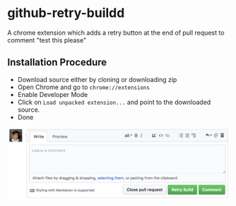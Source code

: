 # github-retry-buildd
A chrome extension which adds a retry button at the end of pull request to comment "test this please"

## Installation Procedure
- Download source either by cloning or downloading zip
- Open Chrome and go to `chrome://extensions`
- Enable Developer Mode
- Click on `Load unpacked extension...` and point to the downloaded source.
- Done

![Screenshot](https://raw.githubusercontent.com/tushar-acharya/github-retry-build/master/demo/screenshot.png)
